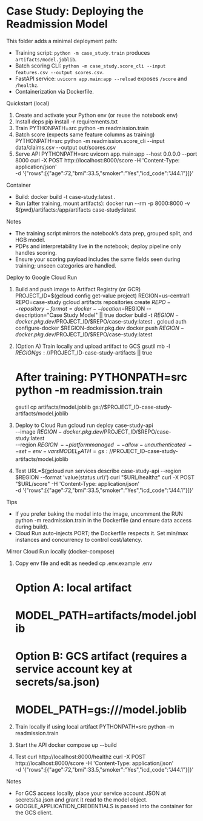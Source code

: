 # Case Study: Deploying the Readmission Model

This folder adds a minimal deployment path:
- Training script: `python -m case_study.train` produces `artifacts/model.joblib`.
- Batch scoring CLI: `python -m case_study.score_cli --input features.csv --output scores.csv`.
- FastAPI service: `uvicorn app.main:app --reload` exposes `/score` and `/healthz`.
- Containerization via Dockerfile.

Quickstart (local)
1) Create and activate your Python env (or reuse the notebook env)
2) Install deps
   pip install -r requirements.txt
3) Train
   PYTHONPATH=src python -m readmission.train
4) Batch score (expects same feature columns as training)
   PYTHONPATH=src python -m readmission.score_cli --input data/claims.csv --output out/scores.csv
5) Serve API
   PYTHONPATH=src uvicorn app.main:app --host 0.0.0.0 --port 8000
   curl -X POST http://localhost:8000/score -H 'Content-Type: application/json' \
        -d '{"rows":[{"age":72,"bmi":33.5,"smoker":"Yes","icd_code":"J44.1"}]}'

Container
- Build: docker build -t case-study:latest .
- Run (after training, mount artifacts):
  docker run --rm -p 8000:8000 -v $(pwd)/artifacts:/app/artifacts case-study:latest

Notes
- The training script mirrors the notebook’s data prep, grouped split, and HGB model.
- PDPs and interpretability live in the notebook; deploy pipeline only handles scoring.
- Ensure your scoring payload includes the same fields seen during training; unseen categories are handled.

Deploy to Google Cloud Run
1) Build and push image to Artifact Registry (or GCR)
   PROJECT_ID=$(gcloud config get-value project)
   REGION=us-central1
   REPO=case-study
   gcloud artifacts repositories create $REPO --repository-format=docker --location=$REGION --description="Case Study Model" || true
   docker build -t $REGION-docker.pkg.dev/$PROJECT_ID/$REPO/case-study:latest .
   gcloud auth configure-docker $REGION-docker.pkg.dev
   docker push $REGION-docker.pkg.dev/$PROJECT_ID/$REPO/case-study:latest

2) (Option A) Train locally and upload artifact to GCS
   gsutil mb -l $REGION gs://$PROJECT_ID-case-study-artifacts || true
      # After training: PYTHONPATH=src python -m readmission.train
   gsutil cp artifacts/model.joblib gs://$PROJECT_ID-case-study-artifacts/model.joblib

3) Deploy to Cloud Run
   gcloud run deploy case-study-api \
     --image $REGION-docker.pkg.dev/$PROJECT_ID/$REPO/case-study:latest \
     --region $REGION \
     --platform managed \
     --allow-unauthenticated \
     --set-env-vars MODEL_PATH=gs://$PROJECT_ID-case-study-artifacts/model.joblib

4) Test
   URL=$(gcloud run services describe case-study-api --region $REGION --format 'value(status.url)')
   curl "$URL/healthz"
   curl -X POST "$URL/score" -H 'Content-Type: application/json' \
        -d '{"rows":[{"age":72,"bmi":33.5,"smoker":"Yes","icd_code":"J44.1"}]}'

Tips
- If you prefer baking the model into the image, uncomment the RUN python -m readmission.train in the Dockerfile (and ensure data access during build).
- Cloud Run auto-injects PORT; the Dockerfile respects it. Set min/max instances and concurrency to control cost/latency.

Mirror Cloud Run locally (docker-compose)
1) Copy env file and edit as needed
   cp .env.example .env
   # Option A: local artifact
   # MODEL_PATH=artifacts/model.joblib
   # Option B: GCS artifact (requires a service account key at secrets/sa.json)
   # MODEL_PATH=gs://<bucket>/model.joblib

2) Train locally if using local artifact
   PYTHONPATH=src python -m readmission.train

3) Start the API
   docker compose up --build

4) Test
   curl http://localhost:8000/healthz
   curl -X POST http://localhost:8000/score -H 'Content-Type: application/json' \
        -d '{"rows":[{"age":72,"bmi":33.5,"smoker":"Yes","icd_code":"J44.1"}]}'

Notes
- For GCS access locally, place your service account JSON at secrets/sa.json and grant it read to the model object.
- GOOGLE_APPLICATION_CREDENTIALS is passed into the container for the GCS client.

